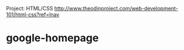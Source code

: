 Project: HTML/CSS
http://www.theodinproject.com/web-development-101/html-css?ref=lnav
# google-homepage
